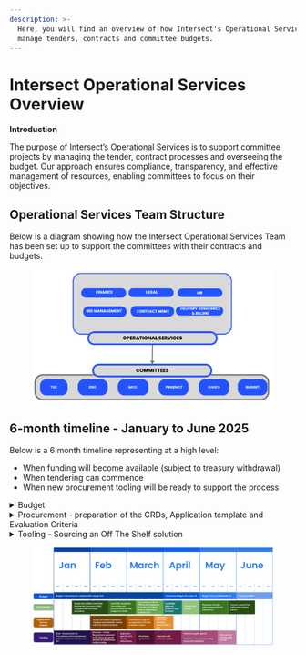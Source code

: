 ```yaml
---
description: >-
  Here, you will find an overview of how Intersect's Operational Services will
  manage tenders, contracts and committee budgets.
---
```


# Intersect Operational Services Overview

**Introduction**

The purpose of Intersect’s Operational Services is to support committee projects by managing the tender, contract processes and overseeing the budget. Our approach ensures compliance, transparency, and effective management of resources, enabling committees to focus on their objectives.&#x20;

## Operational Services Team Structure <a href="#core-services-team-structure" id="core-services-team-structure"></a>

Below is a diagram showing how the Intersect Operational Services Team has been set up to support the committees with their contracts and budgets.

<figure><img src="../../.gitbook/assets/image (11).png" alt=""><figcaption></figcaption></figure>

## 6-month timeline - January to June 2025

Below is a 6 month timeline representing at a high level:

* When funding will become available (subject to treasury withdrawal)
* When tendering can commence
* When new procurement tooling will be ready to support the process

<details>

<summary>Budget</summary>

1. Budget proposal in discussion (Jan-March)
2. Budget proposal shared. (Feb)
3. Net change limit (March)
4. Governance Budget Info Action x5 (April)
5. Budget Treasury withdrawal x 5 (May)
6. Funding available (June)

</details>

<details>

<summary>Procurement - preparation of the CRDs, Application template and Evaluation Criteria </summary>

1. Design and validate Committee Requirement Document (CRD) Template with Committee secretaries (Jan/Feb)
2.  Design and validate Application Template and Evaluation Criteria&#x20;

    with Committee secretaries (Feb)
3. Led by the secretaries, Committees will prioritize items on their budgets to put forward for proposal (Feb/March)
4. Committees to fill out CRD for their high priority items to tender and submit them to Intersect Operational Services (March)
5. Committees to sign-off on CRD, Application template and Evaluation criteria (March)
6. Intersect Operational Services validate completed CRDs and prepare to open for tender (Request For Proposal - RFP) (April)
7. Intersect Operational Services opens RFPs for proposal submissions (End of April)
8. Evaluation of RFPs led by the Committees (May)
9. Contracts awarded in line with budget funding release (June)

</details>

<details>

<summary>Tooling - Sourcing an Off The Shelf solution</summary>

1. Draft - Requirements for Procurement end to end process drafted and shared with Intersect SLT (Jan)
2. Discovery - Tooling Requirements presented to SLT/focus groups for decision on procurement tooling strategy (Feb)
3. Application -  Open for Off The Shelf (OTS) Tooling submissions (End of Feb/March)
4. Shortlisting applications & Interviews with preferred suppliers (March/April)
5. Preferred supplier agreed. Validation through testing and tooling integration. (April/May)
6. Procurement tooling ready for use (May/June)

</details>

<figure><img src="../../.gitbook/assets/image (1).png" alt=""><figcaption></figcaption></figure>
